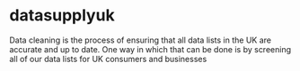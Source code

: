 datasupplyuk
============

Data cleaning is the process of ensuring that all data lists in the UK are accurate and up to date. One way in which that can be done is by screening all of our data lists for UK consumers and businesses 